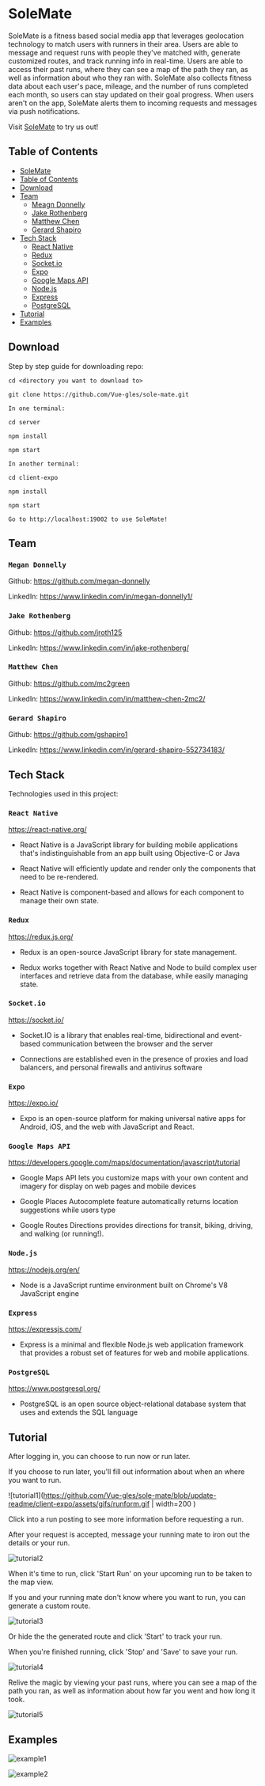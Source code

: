 # SoleMate

SoleMate is a fitness based social media app that leverages geolocation technology to match users with runners in their area. Users are able to message and request runs with people they've matched with, generate customized routes, and track running info in real-time. Users are able to access their past runs, where they can see a map of the path they ran, as well as information about who they ran with. SoleMate also collects fitness data about each user's pace, mileage, and the number of runs completed each month, so users can stay updated on their goal progress. When users aren't on the app, SoleMate alerts them to incoming requests and messages via push notifications.

Visit [SoleMate](https://expo.io/@mdonnelly/sole-mate-app) to try us out!

## Table of Contents

- [SoleMate](#SoleMate)
- [Table of Contents](#Table-of-Contents)
- [Download](#Download)
- [Team](#Team)
  - [Meagn Donnelly](#Megan-Donnelly)
  - [Jake Rothenberg](#Jake-Rothenberg)
  - [Matthew Chen](#Matthew-Chen)
  - [Gerard Shapiro](#Gerard-Shapiro)
- [Tech Stack](#Tech-Stack)
  - [React Native](#React-Native)
  - [Redux](#Redux)
  - [Socket.io](#Socket.io)
  - [Expo](#Expo)
  - [Google Maps API](#Google-Maps-API)
  - [Node.js](#Node.js)
  - [Express](#Express)
  - [PostgreSQL](#PostgreSQL)
- [Tutorial](#Tutorial)
- [Examples](#Examples)

## Download

Step by step guide for downloading repo:

```
cd <directory you want to download to>

git clone https://github.com/Vue-gles/sole-mate.git

In one terminal:

cd server

npm install

npm start

In another terminal:

cd client-expo

npm install

npm start

Go to http://localhost:19002 to use SoleMate!
```

## Team

### `Megan Donnelly`

Github: https://github.com/megan-donnelly

LinkedIn: https://www.linkedin.com/in/megan-donnelly1/

### `Jake Rothenberg`

Github: https://github.com/jroth125

LinkedIn: https://www.linkedin.com/in/jake-rothenberg/

### `Matthew Chen`

Github: https://github.com/mc2green

LinkedIn: https://www.linkedin.com/in/matthew-chen-2mc2/

### `Gerard Shapiro`

Github: https://github.com/gshapiro1

LinkedIn: https://www.linkedin.com/in/gerard-shapiro-552734183/

## Tech Stack

Technologies used in this project:

### `React Native`

https://react-native.org/

- React Native is a JavaScript library for building mobile applications that's indistinguishable from an app built using Objective-C or Java

- React Native will efficiently update and render only the components that need to be re-rendered.

- React Native is component-based and allows for each component to manage their own state.

### `Redux`

https://redux.js.org/

- Redux is an open-source JavaScript library for state management.

- Redux works together with React Native and Node to build complex user interfaces and retrieve data from the database, while easily managing state.

### `Socket.io`

https://socket.io/

- Socket.IO is a library that enables real-time, bidirectional and event-based communication between the browser and the server

- Connections are established even in the presence of proxies and load balancers, and personal firewalls and antivirus software

### `Expo`

https://expo.io/

- Expo is an open-source platform for making universal native apps for Android, iOS, and the web with JavaScript and React.

### `Google Maps API`

https://developers.google.com/maps/documentation/javascript/tutorial

- Google Maps API lets you customize maps with your own content and imagery for display on web pages and mobile devices

- Google Places Autocomplete feature automatically returns location suggestions while users type

- Google Routes Directions provides directions for transit, biking, driving, and walking (or running!).

### `Node.js`

https://nodejs.org/en/

- Node is a JavaScript runtime environment built on Chrome's V8 JavaScript engine

### `Express`

https://expressjs.com/

- Express is a minimal and flexible Node.js web application framework that provides a robust set of features for web and mobile applications.

### `PostgreSQL`

https://www.postgresql.org/

- PostgreSQL is an open source object-relational database system that uses and extends the SQL language

## Tutorial

After logging in, you can choose to run now or run later.

If you choose to run later, you'll fill out information about when an where you want to run.

![tutorial1](https://github.com/Vue-gles/sole-mate/blob/update-readme/client-expo/assets/gifs/runform.gif | width=200 )

Click into a run posting to see more information before requesting a run.

After your request is accepted, message your running mate to iron out the details or your run.

![tutorial2](https://github.com/Vue-gles/sole-mate/blob/update-readme/client-expo/assets/gifs/request_run.gif)

When it's time to run, click 'Start Run' on your upcoming run to be taken to the map view.

If you and your running mate don't know where you want to run, you can generate a custom route.

![tutorial3](hhttps://github.com/Vue-gles/sole-mate/blob/update-readme/client-expo/assets/gifs/custom_routes.gif)

Or hide the the generated route and click 'Start' to track your run.

When you're finished running, click 'Stop' and 'Save' to save your run.

![tutorial4](https://github.com/Vue-gles/sole-mate/blob/update-readme/client-expo/assets/gifs/track_run.gif)

Relive the magic by viewing your past runs, where you can see a map of the path you ran, as well as information about how far you went and how long it took.

![tutorial5](https://github.com/Vue-gles/sole-mate/blob/update-readme/client-expo/assets/gifs/past_runs.gif)

## Examples

![example1](https://github.com/Vue-gles/sole-mate/blob/update-readme/client-expo/assets/images/home.png)

![example2](https://github.com/Vue-gles/sole-mate/blob/update-readme/client-expo/assets/images/map.png)
